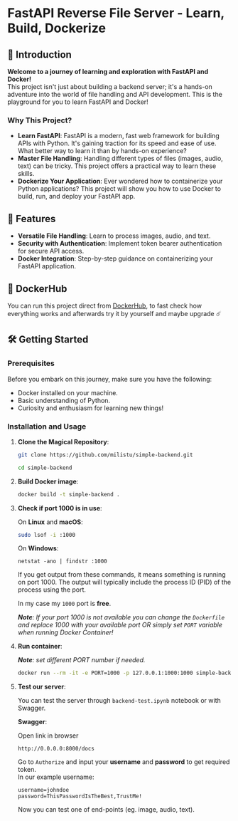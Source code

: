 # FastAPI Reverse File Server - Learn, Build, Dockerize

## 🚀 Introduction

**Welcome to a journey of learning and exploration with FastAPI and Docker!** <br>
This project isn't just about building a backend server; it's a hands-on adventure into the world of file handling and API development. This is the playground for you to learn FastAPI and Docker!

### Why This Project?

- **Learn FastAPI**: FastAPI is a modern, fast web framework for building APIs with Python. It's gaining traction for its speed and ease of use. What better way to learn it than by hands-on experience?
- **Master File Handling**: Handling different types of files (images, audio, text) can be tricky. This project offers a practical way to learn these skills.
- **Dockerize Your Application**: Ever wondered how to containerize your Python applications? This project will show you how to use Docker to build, run, and deploy your FastAPI app.

## 🌟 Features

- **Versatile File Handling**: Learn to process images, audio, and text.
- **Security with Authentication**: Implement token bearer authentication for secure API access.
- **Docker Integration**: Step-by-step guidance on containerizing your FastAPI application.

## 🐳 DockerHub

You can run this project direct from [DockerHub](https://hub.docker.com/repository/docker/studeni/simple-backend/general), to fast check how everything works and afterwards try it by yourself and maybe upgrade ☄️

## 🛠 Getting Started

### Prerequisites

Before you embark on this journey, make sure you have the following:
- Docker installed on your machine.
- Basic understanding of Python.
- Curiosity and enthusiasm for learning new things!



### Installation and Usage

1. **Clone the Magical Repository**:
   ```bash
   git clone https://github.com/milistu/simple-backend.git
   ```
   ```bash
   cd simple-backend
   ```
3. **Build Docker image**:
    ```bash
    docker build -t simple-backend .
    ```

4. **Check if port 1000 is in use**:

    On **Linux** and **macOS**:
    ```bash
    sudo lsof -i :1000
    ```
    On **Windows**:
    ```
    netstat -ano | findstr :1000
    ```
    If you get output from these commands, it means something is running on port 1000. The output will typically include the process ID (PID) of the process using the port.

    In my case my `1000` port is **free**.

    _**Note**: If your port 1000 is not available you can change the `Dockerfile` and replace 1000 with your available port OR simply set `PORT` variable when running Docker Container!_

4. **Run container**:

    _**Note**: set different PORT number if needed._

    ```bash
    docker run --rm -it -e PORT=1000 -p 127.0.0.1:1000:1000 simple-backend
    ```

5. **Test our server**:

    You can test the server through `backend-test.ipynb` notebook or with Swagger.

    **Swagger**:

    Open link in browser
    ```
    http://0.0.0.0:8000/docs
    ```

    Go to `Authorize` and input your **username** and **password** to get required token. <br>
    In our example username:
    ```
    username=johndoe
    password=ThisPasswordIsTheBest,TrustMe!
    ```

    Now you can test one of end-points (eg. image, audio, text).
